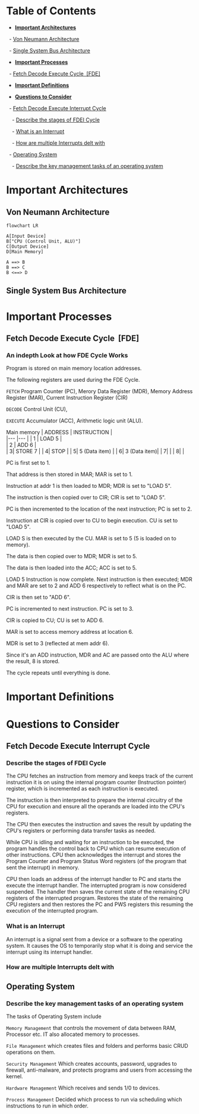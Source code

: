 
  
# Table of Contents
- [**Important Architectures**](#important-architectures)

  - [Von Neumann Architecture](#von-neumann-architecture)

  - [Single System Bus Architecture](#single-system-bus-architecture)

- [**Important Processes**](#important-processes)

  - [Fetch Decode Execute Cycle  [FDE]](#fetch-decode-execute--cycle-fde)

- [**Important Definitions**](#important-definitions)

- [**Questions to Consider**](#questions-to-consider)

  - [Fetch Decode Execute Interrupt Cycle](#fetch-decode-execute-interrupt-cycle)

    - [Describe the stages of FDEI Cycle](#describe-the-stages-of-fdei-cycle)

    - [What is an Interrupt](#what-is-an-interrupt)

    - [How are multiple Interrupts delt with](#how-are-multiple-interrupts-delt-with)

  - [Operating System](#operating-system)

    - [Describe the key management tasks of an operating system](#describe-the-key-management-tasks-of-an-operating-system)

# **Important Architectures**

  

## Von Neumann Architecture
```mermaid
flowchart LR

A[Input Device]
B["CPU (Control Unit, ALU)"]
C[Output Device]
D[Main Memory]

A ==> B
B ==> C
B <==> D
```

## Single System Bus Architecture
  

  

# **Important Processes**

  

## Fetch Decode Execute Cycle  [FDE]

### An indepth Look at how FDE Cycle Works
Program is stored on main memory location addresses.

The following registers are used during the FDE Cycle.

`FETCH` Program Counter (PC), Merory Data Register (MDR), Memory Address Register (MAR), Current Instruction Register (CIR)

`DECODE` Control Unit (CU),

`EXECUTE` Accumulator (ACC), Arithmetic logic unit (ALU).

Main memory
|   ADDRESS	|   INSTRUCTION	|   
|---	|---	|
|  1 	|  LOAD 5 	|   	
|   2	|   ADD 6	|   	
|   	3|  STORE 7 	|
|   	4|   STOP	|
|   	5|   5 (Data item)	|
|   	6|   	3 (Data item)|
|   	7|   	|
|   	8|   	|

PC is first set to 1.  

That address is then stored in MAR; MAR is set to 1.  

Instruction at addr 1 is then loaded to MDR; MDR is set to "LOAD 5".  

The instruction is then copied over to CIR; CIR is set to "LOAD 5". 

PC is then incremented to the location of the next instruction; PC is set to 2.

Instruction at CIR is copied over to CU to begin execution. CU is set to "LOAD 5".

LOAD S is then executed by the CU. MAR is set to 5 (5 is loaded on to memory).

The data is then copied over to MDR; MDR is set to 5.

The data is then loaded into the ACC; ACC is set to 5.

LOAD 5 Instruction is now complete. Next instruction is then executed; MDR and MAR are set to 2
and ADD 6 respectively to reflect what is on the PC.

CIR is then set to "ADD 6".

PC is incremented to next instruction. PC is set to 3.

CIR is copied to CU; CU is set to ADD 6.

MAR is set to access memory address at location 6.

MDR is set to 3 (reflected at mem addr 6).

Since it's an ADD instruction, MDR and AC are passed onto the ALU where the result, 8 is stored.

The cycle repeats until everything is done.
  

  

# **Important Definitions**

  

  

# **Questions to Consider**

  

  

## Fetch Decode Execute Interrupt Cycle

  

  

### Describe the stages of FDEI Cycle

The CPU fetches an instruction from memory and keeps track of the current instruction it is on using
the internal program counter (Instruction pointer) register, which is incremented as each instruction
is executed.

The instruction is then interpreted to prepare the internal circuitry of the CPU for execution and
ensure all the operands are loaded into the CPU's registers.

The CPU then executes the instruction and saves the result by updating the CPU's registers or
performing data transfer tasks as needed.

While CPU is idling and waiting for an instruction to be executed, the program handles the control
back to CPU which can resume execution of other instructions. CPU then acknowledges the interrupt
and stores the Program Counter and Program Status Word registers (of the program that sent the
interrupt) in memory.

CPU then loads an address of the interrupt handler to PC and starts the execute the interrupt
handler. The interrupted program is now considered suspended. The handler then saves the current
state of the remaining CPU registers of the interrupted program. Restores the state of the remaining
CPU registers and then restores the PC and PWS registers this resuming the execution of the
interrupted program.



### What is an Interrupt
An interrupt is a signal sent from a device or a software to the operating system. It causes the OS to
temporarily stop what it is doing and service the interrupt using its interrupt handler.

  

  

### How are multiple Interrupts delt with

  

  

## Operating System

  

  

### Describe the key management tasks of an operating system

The tasks of Operating System include
 
`Memory Management` that controls the movement of data between RAM, Processor etc. IT also
allocated memory to processes.

`File Management` which creates files and folders and performs basic CRUD operations on them.

`Security Management` Which creates accounts, password, upgrades to firewall, anti-malware, and
protects programs and users from accessing the kernel.

`Hardware Management` Which receives and sends 1/0 to devices.

`Process Management` Decided which process to run via scheduling which instructions to run in which order.
